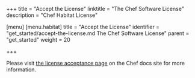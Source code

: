 +++
title = "Accept the License"
linktitle = "The Chef Software License"
description = "Chef Habitat License"

[menu]
  [menu.habitat]
    title = "Accept the License"
    identifier = "get_started/accept-the-license.md The Chef Software License"
    parent = "get_started"
    weight = 20

+++

Please visit <a href="https://docs.chef.io/chef_license_accept.html">the license acceptance page</a> on the Chef docs site for more information.

